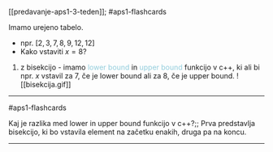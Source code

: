[[predavanje-aps1-3-teden]]; #aps1-flashcards 

Imamo urejeno tabelo.
- npr. $[2, 3, 7, 8, 9, 12, 12]$
- Kako vstaviti $x = 8$?

1) z bisekcijo - imamo <font color="#92cddc">lower bound</font> in <font color="#92cddc">upper bound</font> funkcijo v c++, ki ali bi npr. $x$ vstavil za $7$, če je lower bound ali za $8$, če je upper bound. ![[bisekcija.gif]]

---

#aps1-flashcards 

Kaj je razlika med lower in upper bound funkcijo v c++?;; Prva predstavlja bisekcijo, ki bo vstavila element na začetku enakih, druga pa na koncu.

---
